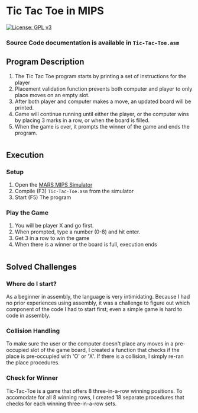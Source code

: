 # Tic Tac Toe in MIPS

[![License: GPL v3](https://img.shields.io/badge/License-GPLv3-blue.svg)](https://www.gnu.org/licenses/gpl-3.0)

### Source Code documentation is available in `Tic-Tac-Toe.asm`

## Program Description

1. The Tic Tac Toe program starts by printing a set of instructions for the player
2. Placement validation function prevents both computer and player to only place moves on an empty slot.
3. After both player and computer makes a move, an updated board will be printed.
4. Game will continue running until either the player, or the computer wins by placing 3 marks in a row, or when the board is filled.
5. When the game is over, it prompts the winner of the game and ends the program.

#

## Execution

### Setup

1. Open the [MARS MIPS Simulator](http://courses.missouristate.edu/kenvollmar/mars/)
2. Compile (F3) `Tic-Tac-Toe.asm` from the simulator
3. Start (F5) The program

### Play the Game

1. You will be player X and go first.
2. When prompted, type a number (0-8) and hit enter.
3. Get 3 in a row to win the game
4. When there is a winner or the board is full, execution ends

#

## Solved Challenges

### Where do I start?

As a beginner in assembly, the language is very intimidating. Because I had no prior experiences using assembly, it was a challenge to figure out which component of the code I had to start first; even a simple game is hard to code in assembly.

### Collision Handling

To make sure the user or the computer doesn't place any moves in a pre-occupied slot of the game board, I created a function that checks if the place is pre-occupied with 'O' or 'X'. If there is a collision, I simply re-ran the place procedures.

### Check for Winner

Tic-Tac-Toe is a game that offers 8 three-in-a-row winning positions. To accomodate for all 8 winning rows, I created 18 separate procedures that checks for each winning three-in-a-row sets.
